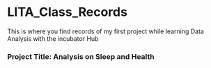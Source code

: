 # LITA_Class_Records
This is where you find records of my first project while learning Data Analysis with the incubator Hub

### Project Title: Analysis on Sleep and Health
